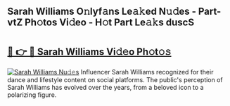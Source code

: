 ## Sarah Williams O𝚗lyf𝚊ns Le𝚊𝚔ed N𝚞𝚍es - Part-vtZ Ph𝚘tos Vi𝚍eo - H𝚘t Part Le𝚊𝚔s duscS

# <h2><a href="http://hf73sq.feru.top/?c=Sarah+Williams">🔗 👉 🔴 Sarah Williams Vi𝚍𝚎o Ph𝚘t𝚘𝚜</a></h2>

[![Sarah Williams Nu𝚍𝚎s](https://i.imgur.com/0TWrTi3.gif)](http://hf73sq.feru.top/?c=Sarah+Williams)
Influencer Sarah Williams recognized for their dance and lifestyle content on social platforms. The public's perception of Sarah Williams has evolved over the years, from a beloved icon to a polarizing figure. 
